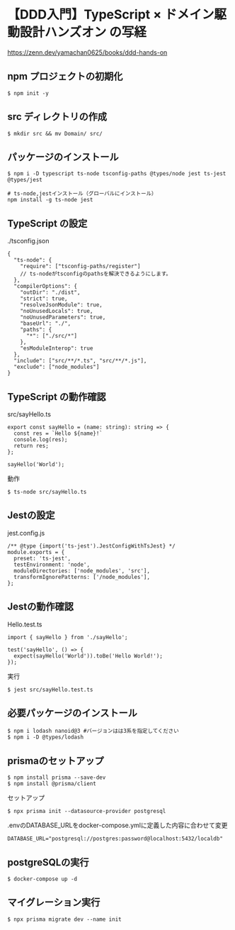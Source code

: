 # 【DDD入門】TypeScript × ドメイン駆動設計ハンズオン の写経
https://zenn.dev/yamachan0625/books/ddd-hands-on

## npm プロジェクトの初期化
```
$ npm init -y
```

## src ディレクトリの作成
```
$ mkdir src && mv Domain/ src/
```

## パッケージのインストール
```
$ npm i -D typescript ts-node tsconfig-paths @types/node jest ts-jest @types/jest

# ts-node,jestインストール（グローバルにインストール）
npm install -g ts-node jest
```

## TypeScript の設定
./tsconfig.json
```
{
  "ts-node": {
    "require": ["tsconfig-paths/register"]
    // ts-nodeがtsconfigのpathsを解決できるようにします。
  },
  "compilerOptions": {
    "outDir": "./dist",
    "strict": true,
    "resolveJsonModule": true,
    "noUnusedLocals": true,
    "noUnusedParameters": true,
    "baseUrl": "./",
    "paths": {
      "*": ["./src/*"]
    },
    "esModuleInterop": true
  },
  "include": ["src/**/*.ts", "src/**/*.js"],
  "exclude": ["node_modules"]
}
```

## TypeScript の動作確認
src/sayHello.ts
```
export const sayHello = (name: string): string => {
  const res = `Hello ${name}!`
  console.log(res);
  return res;
};

sayHello('World');
```
動作
```
$ ts-node src/sayHello.ts
```

## Jestの設定
jest.config.js
```
/** @type {import('ts-jest').JestConfigWithTsJest} */
module.exports = {
  preset: 'ts-jest',
  testEnvironment: 'node',
  moduleDirectories: ['node_modules', 'src'],
  transformIgnorePatterns: ['/node_modules'],
};
```

## Jestの動作確認
Hello.test.ts
```
import { sayHello } from './sayHello';

test('sayHello', () => {
  expect(sayHello('World')).toBe('Hello World!');
});
```
実行
```
$ jest src/sayHello.test.ts
```

## 必要パッケージのインストール
```
$ npm i lodash nanoid@3 #バージョンはは3系を指定してください
$ npm i -D @types/lodash
```

## prismaのセットアップ
```
$ npm install prisma --save-dev
$ npm install @prisma/client
```
セットアップ
```
$ npx prisma init --datasource-provider postgresql
```
.envのDATABASE_URLをdocker-compose.ymlに定義した内容に合わせて変更
```
DATABASE_URL="postgresql://postgres:password@localhost:5432/localdb"
```

## postgreSQLの実行
```
$ docker-compose up -d
```

## マイグレーション実行
```
$ npx prisma migrate dev --name init
```


